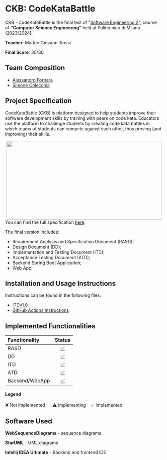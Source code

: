 # CKB: CodeKataBattle
CKB - CodeKataBattle is the final test of "[Software Engineering 2](https://www4.ceda.polimi.it/manifesti/manifesti/controller/ManifestoPublic.do?EVN_DETTAGLIO_RIGA_MANIFESTO=evento&aa=2023&k_cf=225&k_corso_la=481&k_indir=T2A&codDescr=054443&lang=IT&semestre=1&anno_corso=1&idItemOfferta=166006&idRiga=299893)", course of **"Computer Science Engineering"** held at Politecnico di Milano (2023/2024).

**Teacher**: Matteo Giovanni Rossi

**Final Score**: 30/30

## Team Composition
- [Alessandro Fornara](https://github.com/AlessandroFornara)
- [Simone Colecchia](https://github.com/Colsim01)

## Project Specification
CodeKataBattle (CKB) is platform designed to help students improve their software development skills by training with peers on code kata. Educators use the platform to challenge students by creating code kata battles in which teams of students can compete against each other, thus proving (and improving) their skills.

<img src="https://github.com/AlessandroFornara/FornaraColecchia/blob/main/src/frontend/src/assets/logo.png" width=500 height=253 align="right"/>

You can find the full specification [here](https://github.com/AlessandroFornara/FornaraColecchia/blob/main/Specs).

The final version includes:
* Requirement Analysis and Specification Document (RASD);
* Design Document (DD);
* Implementation and Testing Document (ITD);
* Acceptance Testing Document (ATD);
* Backend Spring Boot Application;
* Web App;

## Installation and Usage Instructions
Instructions can be found in the following files: 
* [ITDv1.0](DeliveryFolder%2FITD%2FITDv1.0.pdf) 
* [GitHub Actions Instructions](DeliveryFolder%2FITD%2FGitHub%20Actions%20Instructions.txt)

## Implemented Functionalities
| Functionality  |          Status          |
|:---------------|:------------------------:|
| RASD           |   [✅](/DeliveryFolder)   |
| DD             |   [✅](/DeliveryFolder)   |
| ITD            | [✅](/DeliveryFolder/ITD) |
| ATD            |         [✅](/DeliveryFolder)         |
| Backend/WebApp |        [✅](/src)         

#### Legend
❌ Not Implemented &nbsp;&nbsp;&nbsp;&nbsp; ⚠️ Implementing&nbsp;&nbsp;&nbsp;&nbsp;✅ Implemented

## Software Used
**WebSequenceDiagrams** - sequence diagrams

**StarUML** - UML diagrams

**Intellij IDEA Ultimate** - Backend and frontend IDE
